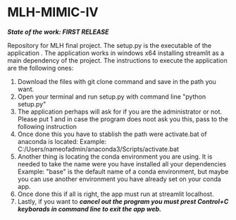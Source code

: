 # MLH-MIMIC-IV
***State of the work: FIRST RELEASE***

Repository for MLH final project. 
The setup.py is the executable of the application . The application works in windows x64 installing streamlit as a main dependency of the project.
The instructions to execute the application are the following ones:
1. Download the files with git clone command and save in the path you want.
2. Open your terminal and run setup.py with command line "python setup.py"
3. The application perhaps will ask for if you are the administrator or not. Please put 1 and in case the program
   does noot ask you this, pass to the following instruction
4. Once done this you have to stablish the path were activate.bat of anaconda is located:
 Example:  C:/Users/nameofadmin/anaconda3/Scripts/activate.bat
5. Another thing is locating the conda environment you are using. It is needed to take the name were you have installed all your dependencies
 Example: "base" is the default name of a conda environment, but maybe you can use another environment you have already set on your conda app.
6. Once done this if all is right, the app must run at streamlit localhost.
7. Lastly, if you want to ***cancel out the program you must prest Control+C keyborads in command line to exit the app web.*** 
